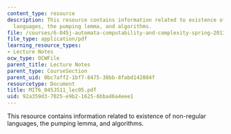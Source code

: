 ```yaml
---
content_type: resource
description: This resource contains information related to existence of non-regular
  languages, the pumping lemma, and algorithms.
file: /courses/6-045j-automata-computability-and-complexity-spring-2011/92a359d37025e9b216256bba46a4eee1_MIT6_045JS11_lec05.pdf
file_type: application/pdf
learning_resource_types:
- Lecture Notes
ocw_type: OCWFile
parent_title: Lecture Notes
parent_type: CourseSection
parent_uid: 0bc7aff2-1bf7-8475-38bb-8fabd142084f
resourcetype: Document
title: MIT6_045JS11_lec05.pdf
uid: 92a359d3-7025-e9b2-1625-6bba46a4eee1
---
```

This resource contains information related to existence of non-regular languages, the pumping lemma, and algorithms.